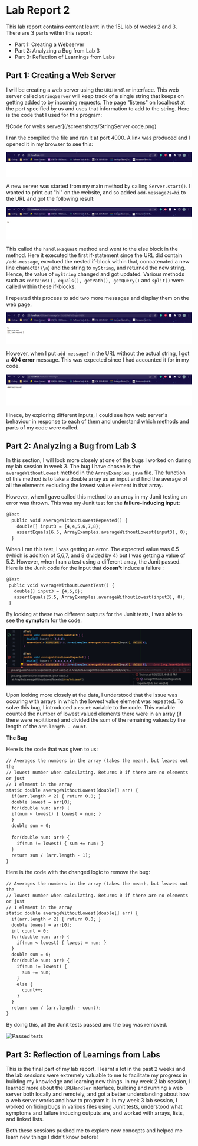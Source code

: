 # Lab Report 2

This lab report contains content learnt in the 15L lab of weeks 2 and 3. There are 3 parts within this report:
- Part 1: Creating a Webserver
- Part 2: Analyzing a Bug from Lab 3
- Part 3: Reflection of Learnings from Labs

## Part 1: Creating a Web Server

I will be creating a web server using the ```URLHandler``` interface. This web server called ```StringServer``` will keep track of a single string that keeps on getting added to by incoming requests. The page "listens" on localhost at the port specified by us and uses that information to add to the string. Here is the code that I used for this program:

![Code for webs server](/screenshots/StringServer code.png)

I ran the compiled the file and ran it at port 4000. A link was produced and I opened it in my browser to see this:

![Web server](/screenshots/StringServer3.png)

A new server was started from my main method by calling ```Server.start()```. I wanted to print out "hi" on the website, and so added ```add-message?s=hi``` to the URL and got the following result:

![Adding a string](/screenshots/StringServer4.png)

This called the ```handleRequest``` method and went to the else block in the method. Here it executed the first if-statement since the URL did contain ```/add-message```, exectued the nested if-block within that, concatenated a new line character (``` \n ```) and the string to ```myString```, and returned the new string. Hence, the value of ```myString``` changed and got updated. Various methods such as ```contains(), equals(), getPath(), getQuery()``` and ```split()``` were called within these if-blocks.

I repeated this process to add two more messages and display them on the web page.

![Adding 2 more strings](/screenshots/StringServer6.png)

However, when I put ```add-message?``` in the URL without the actual string, I got a **404 error** message. This was expected since I had accounted it for in my code.

![404 error](/screenshots/StringServer7.png)

Hnece, by exploring different inputs, I could see how web server's behaviour in response to each of them and understand which methods and parts of my code were called. 

## Part 2: Analyzing a Bug from Lab 3

In this section, I will look more closely at one of the bugs I worked on during my lab session in week 3. The bug I have chosen is the ```averageWithoutLowest``` method in the ```ArrayExamples.java``` file. The function of this method is to take a double array as an input and find the average of all the elements excluding the lowest value element in that array. 

However, when I gave called this method to an array in my Junit testing an error was thrown. This was my Junit test for the **failure-inducing input**:

```
@Test
  public void averageWithoutLowestRepeated() {
    double[] input3 = {4,4,5,6,7,8};
    assertEquals(6.5, ArrayExamples.averageWithoutLowest(input3), 0);
  }
```
When I ran this test, I was getting an error. The expected value was 6.5 (which is addition of 5,6,7, and 8 divided by 4) but I was getting a value of 5.2. However, when I ran a test using a different array, the Junit passed. Here is the Junit code for the input that **doesn't** induce a failure  :

 ```
@Test
  public void averageWithoutLowestTest() {
    double[] input3 = {4,5,6};
    assertEquals(5.5, ArrayExamples.averageWithoutLowest(input3), 0);
  }
 ```

By looking at these two different outputs for the Junit tests, I was able to see the **symptom** for the code.

![Junit test](/screenshots/Error.png)

Upon looking more closely at the data, I understood that the issue was occuring with arrays in which the lowest value element was repeated. To solve this bug, I introduced a ```count``` variable to the code. This variable counted the number of lowest valued elements there were in an array (if there were repititions) and divided the sum of the remaining values by the length of the ```arr.length - count```. 

**The Bug**

Here is the code that was given to us:

```
// Averages the numbers in the array (takes the mean), but leaves out the
// lowest number when calculating. Returns 0 if there are no elements or just
// 1 element in the array
static double averageWithoutLowest(double[] arr) {
  if(arr.length < 2) { return 0.0; }
  double lowest = arr[0];
  for(double num: arr) {
  if(num < lowest) { lowest = num; }
  }
  double sum = 0;
  
  for(double num: arr) {
    if(num != lowest) { sum += num; }
  }
  return sum / (arr.length - 1);
}
```

Here is the code with the changed logic to remove the bug:

```
// Averages the numbers in the array (takes the mean), but leaves out the
// lowest number when calculating. Returns 0 if there are no elements or just
// 1 element in the array
static double averageWithoutLowest(double[] arr) {
  if(arr.length < 2) { return 0.0; }
  double lowest = arr[0];
  int count = 0;
  for(double num: arr) {
    if(num < lowest) { lowest = num; }
  }
  double sum = 0;
  for(double num: arr) {
    if(num != lowest) {
      sum += num;
    }
    else {
      count++;
    }
  }
  return sum / (arr.length - count);
}
```

By doing this, all the Junit tests passed and the bug was removed.

![Passed tests](/screeenshots/TestsPassed.png)

## Part 3: Reflection of Learnings from Labs

This is the final part of my lab report. I learnt a lot in the past 2 weeks and the lab sessions were extremely valuable to me to facilitate my progress in building my knowledge and learning new things. In my week 2 lab session, I learned more about the ```URLHandler``` interface, building and running a web server both locally and remotely, and got a better understanding about how a web server works and how to program it. In my week 3 lab session, I worked on fixing bugs in various files using Junit tests, understood what symptoms and failure inducing outputs are, and worked with arrays, lists, and linked lists.

Both these sessions pushed me to explore new concepts and helped me learn new things I didn't know before!
